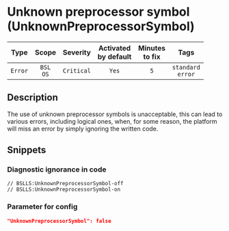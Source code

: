 # Unknown preprocessor symbol (UnknownPreprocessorSymbol)

|   Type    |    Scope    |  Severity   |    Activated<br>by default    |    Minutes<br>to fix    |            Tags             |
|:--------:|:-----------------------------:|:-----------:|:------------------------------:|:-----------------------------------:|:---------------------------:|
| `Error` |         `BSL`<br>`OS`         | `Critical` |              `Yes`              |                 `5`                 |    `standard`<br>`error`    |

<!-- Блоки выше заполняются автоматически, не трогать -->
## Description

The use of unknown preprocessor symbols is unacceptable, this can lead to various errors, including logical ones, when, for some reason, the platform will miss an error by simply ignoring the written code.

## Snippets

<!-- Блоки ниже заполняются автоматически, не трогать -->
### Diagnostic ignorance in code

```bsl
// BSLLS:UnknownPreprocessorSymbol-off
// BSLLS:UnknownPreprocessorSymbol-on
```

### Parameter for config

```json
"UnknownPreprocessorSymbol": false
```
